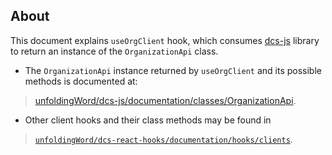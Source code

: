 <!-- title: Organization -->

## About

This document explains `useOrgClient` hook, which consumes [dcs-js](https://github.com/unfoldingWord/dcs-js) library to return an instance of the `OrganizationApi` class.

* The `OrganizationApi` instance returned by `useOrgClient` and its possible methods is documented at:

> [unfoldingWord/dcs-js/documentation/classes/OrganizationApi](https://github.com/unfoldingWord/dcs-js/blob/master/documentation/classes/OrganizationApi.md).

* Other client hooks and their class methods may be found in

> [`unfoldingWord/dcs-react-hooks/documentation/hooks/clients`](/#/Hooks/Clients).
